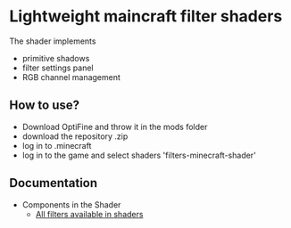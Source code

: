 # Lightweight maincraft filter shaders

The shader implements 
- primitive shadows
- filter settings panel
- RGB channel management

## How to use?
- Download OptiFine and throw it in the mods folder
- download the repository .zip
- log in to .minecraft
- log in to the game and select shaders 'filters-minecraft-shader'

## Documentation

- Components in the Shader
  - [All filters available in shaders](https://github.com/DKMFzF/filter-shader-documentation/blob/8b556f07d11d6196f0be8ff39af78dc3dbec59c4/docs/all-filters-available-in-shaders.md)
